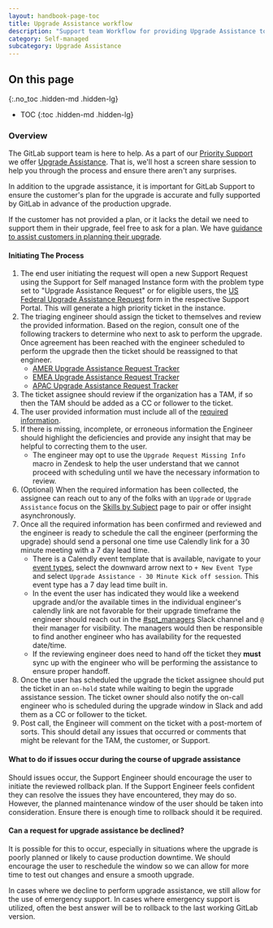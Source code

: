 ```yaml
---
layout: handbook-page-toc
title: Upgrade Assistance workflow
description: "Support team Workflow for providing Upgrade Assistance to customers"
category: Self-managed
subcategory: Upgrade Assistance
---
```


## On this page
{:.no_toc .hidden-md .hidden-lg}

- TOC
{:toc .hidden-md .hidden-lg}

### Overview

The GitLab support team is here to help. As a part of our [Priority Support](/support/index.html#priority-support)
we offer [Upgrade Assistance](/support/scheduling-upgrade-assistance.html). That is, we'll host a screen share
session to help you through the process and ensure there aren't any surprises.

In addition to the upgrade assistance, it is important for GitLab Support to ensure
the customer's plan for the upgrade is accurate and fully supported by GitLab in
advance of the production upgrade.

If the customer has not provided a plan, or it lacks the detail we need to support them in their upgrade, feel free to ask for a plan. We have [guidance to assist customers in planning their upgrade](https://docs.gitlab.com/ee/update/plan_your_upgrade.html).

#### Initiating The Process

1. The end user initiating the request will open a new Support Request using the Support for Self managed Instance form with the problem type set to "Upgrade Assistance Request" or for eligible users, the [US Federal Upgrade Assistance Request](https://federal-support.gitlab.com/hc/en-us/requests/new?ticket_form_id=360001434131) form in the respective Support Portal. This will generate a high priority ticket in the instance.
2. The triaging engineer should assign the ticket to themselves and review the provided information. Based on the region, consult one of the following trackers to determine who next to ask to perform the upgrade. Once agreement has been reached with the engineer scheduled to perform the upgrade then the ticket should be reassigned to that engineer.
    - [AMER Upgrade Assistance Request Tracker](https://gitlab.com/gitlab-com/support/support-team-meta/-/issues/3789)
    - [EMEA Upgrade Assistance Request Tracker](https://gitlab.com/gitlab-com/support/support-team-meta/-/issues/3562)
    - [APAC Upgrade Assistance Request Tracker](https://gitlab.com/gitlab-com/support/support-team-meta/-/issues/3399) 
3. The ticket assignee should review if the organization has a TAM, if so then the TAM should be added as a CC or follower to the ticket.
4. The user provided information must include all of the [required information](https://about.gitlab.com/support/scheduling-upgrade-assistance.html#what-information-do-i-need-to-schedule-upgrade-assistance).
5. If there is missing, incomplete, or erroneous information the Engineer should highlight the deficiencies and provide any insight that may be helpful to correcting them to the user.
    - The engineer may opt to use the `Upgrade Request Missing Info` macro in Zendesk to help the user understand that we cannot proceed with scheduling
until we have the necessary information to review.
1. (Optional) When the required information has been collected, the assignee can reach out to any of the folks with an `Upgrade` or `Upgrade Assistance` focus on the [Skills by Subject](https://gitlab-com.gitlab.io/support/team/skills-by-subject.html) page to pair or offer insight asynchronously.
2. Once all the required information has been confirmed and reviewed and the engineer is ready to schedule the call the engineer (performing the upgrade) should send a personal one time use Calendly link for a 30 minute meeting with a 7 day lead time.
    - There is a Calendly event template that is available, navigate to your [event types](https://calendly.com/event_types/user/me), select the downward arrow next to `+ New Event Type` and select `Upgrade Assistance - 30 Minute Kick off session`. This event type has a 7 day lead time built in.
    - In the event the user has indicated they would like a weekend upgrade and/or the available times in the individual engineer's calendly link are not favorable for their upgrade timeframe the engineer should reach out in the [#spt_managers](https://gitlab.slack.com/archives/C01F9S37AKT) Slack channel and `@` their manager for visibility. The managers would then be responsible to find another engineer who has availability for the requested date/time.
    - If the reviewing engineer does need to hand off the ticket they **must** sync up with the engineer who will be performing the assistance to ensure proper handoff.
3. Once the user has scheduled the upgrade the ticket assignee should put the ticket in an `on-hold` state while waiting to begin the upgrade assistance session. The ticket owner should also notify the on-call engineer who is scheduled during the upgrade window in Slack and add them as a CC or follower to the ticket.
4. Post call, the Engineer will comment on the ticket with a post-mortem of sorts. This should detail any issues that occurred or comments that might be relevant for the TAM, the customer, or Support.

#### What to do if issues occur during the course of upgrade assistance

Should issues occur, the Support Engineer should encourage the user to initiate
the reviewed rollback plan. If the Support Engineer feels confident they can
resolve the issues they have encountered, they may do so. However, the planned
maintenance window of the user should be taken into consideration. Ensure there is
enough time to rollback should it be required.

#### Can a request for upgrade assistance be declined?

It is possible for this to occur, especially in situations where the upgrade
is poorly planned or likely to cause production downtime. We should encourage
the user to reschedule the window so we can allow for more time to test out
changes and ensure a smooth upgrade.

In cases where we decline to perform upgrade assistance, we still
allow for the use of emergency support. In cases where emergency support is
utilized, often the best answer will be to rollback to the last working GitLab
version.
